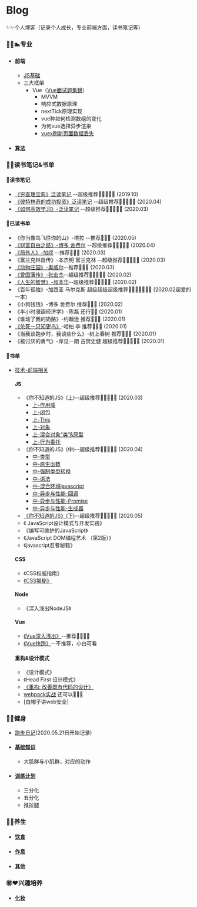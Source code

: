 # Blog
✨✨个人博客（记录个人成长，专业前端方面，读书笔记等）

### 🏃‍♀️🏊专业
  * #### 前端
     * [JS基础](https://github.com/Vstar18/FE-knowledge-JS)
     * 三大框架
         * Vue（[Vue面试题集锦](https://github.com/Vstar18/Vue-interview)）
           * MVVM
           * 响应式数据原理
           * nextTick原理实现
           * vue种如何检测数组的变化
           * 为何vue选择异步渲染
           * [vuex刷新页面数据丢失](https://github.com/Vstar18/Blog/issues/2)
  * #### [算法](https://github.com/Vstar18/FE-knowledge-algorithm)
  
### 📖📒读书笔记&书单

#### 🍓读书笔记

*  [《穷查理宝典》泛读笔记](https://github.com/Vstar18/Learn-Books/issues/1) --超级推荐🌟🌟🌟🌟🌟 (2019.10)
*  [《彼特林奇的成功投资》泛读笔记](https://github.com/Vstar18/Learn-Books/issues/38) --超级推荐🌟🌟🌟🌟🌟 (2020.04)
*  [《如何高效学习》-泛读笔记](https://github.com/Vstar18/Learn-Books/issues/41) --超级推荐🌟🌟🌟🌟🌟 (2020.03)

#### 🍒已读书单
 *  《你当像鸟飞往你的山》-塔拉 --推荐🌟🌟🌟 (2020.05)
 *  [《财富自由之路》-博多 舍费尔](https://github.com/Vstar18/Learn-Books/issues/39) --超级推荐🌟🌟🌟🌟🌟 (2020.04)
 *  [《局外人》-加缪](https://github.com/Vstar18/Learn-Books/issues/40) --推荐🌟🌟🌟 (2020.03)
 *  《富兰克林自传》-本杰明 富兰克林 --超级推荐🌟🌟🌟🌟🌟 (2020.03)
 *  [《动物庄园》-奥威尔](https://github.com/Vstar18/Learn-Books/issues/42)--推荐🌟🌟🌟 (2020.03)
 *  [《曾国藩传》-张宏杰](https://github.com/Vstar18/Learn-Books/issues/43)--超级推荐🌟🌟🌟🌟🌟 (2020.02)
 *  [《人生的智慧》-叔本华](https://github.com/Vstar18/Learn-Books/issues/44)--超级推荐🌟🌟🌟🌟🌟 (2020.02)
 *  《百年孤独》-加西亚 马尔克斯  超级超级超级推荐🌟🌟🌟🌟🌟🌟🌟 (2020.02超爱的一本)
 *  《小狗钱钱》-博多 舍费尔  推荐🌟🌟🌟 (2020.02)
 *  《半小时漫画经济学》-陈磊 还行🌟🌟 (2020.01)
 *  《谁动了我的奶酪》-约翰逊 推荐🌟🌟🌟 (2020.01)
 *  [《杀死一只知更鸟》](https://github.com/Vstar18/Learn-Books/issues/46)-哈柏 李 推荐🌟🌟🌟 (2020.01)
 *  《当我谈跑步时，我谈些什么》-树上春树 推荐🌟🌟🌟 (2020.01)
 *  《被讨厌的勇气》-岸见一朗 古贺史健 超级推荐🌟🌟🌟🌟🌟 (2020.01)

#### 🍇书单
  * [技术-前端相关](https://github.com/Vstar18/Learn-Books/issues/3)
    #### JS

      * 《你不知道的JS》(上)--超级推荐🌟🌟🌟🌟🌟 (2020.03)
         * [上-作用域](https://github.com/Vstar18/Learn-Books/issues/34)
         * [上-闭包](https://github.com/Vstar18/Learn-Books/issues/46)
         * [上-This](https://github.com/Vstar18/Learn-Books/issues/45)
         * [上-对象](https://github.com/Vstar18/Learn-Books/issues/24)
         * [上-混合对象“类”&原型](https://github.com/Vstar18/Learn-Books/issues/25)
         * [上-行为委托](https://github.com/Vstar18/Learn-Books/issues/26)
      * 《你不知道的JS》(中)--超级推荐🌟🌟🌟🌟🌟 (2020.04)
         * [中-类型](https://github.com/Vstar18/Learn-Books/issues/27)
         * [中-原生函数](https://github.com/Vstar18/Learn-Books/issues/28)
         * [中-强制类型转换](https://github.com/Vstar18/Learn-Books/issues/29)
         * [中-语法](https://github.com/Vstar18/Learn-Books/issues/31)
         * [中-混合环境javascript](https://github.com/Vstar18/Learn-Books/issues/32)
         * [中-异步与性能-回调](https://github.com/Vstar18/Learn-Books/issues/33)
         * [中-异步与性能-Promise](https://github.com/Vstar18/Learn-Books/issues/35)
         * [中-异步与性能-生成器](https://github.com/Vstar18/Learn-Books/issues/36)
      * [《你不知道的JS》(下)](https://github.com/Vstar18/Learn-Books/issues/45)--超级推荐🌟🌟🌟🌟🌟 (2020.05)
      * 《 JavaScript设计模式与开发实践》
      * 《编写可维护的JavaScript》
      * 《JavaScript DOM编程艺术 （第2版）》
      * 《javascript忍者秘籍》
    #### CSS

      * 《CSS权威指南》
      * [《CSS揭秘》](https://github.com/Vstar18/Learn-Books/issues/30)

    #### Node
      * 《深入浅出NodeJS》

    #### Vue
      * [《Vue深入浅出》](https://github.com/Vstar18/Learn-Books/issues/37)--推荐🌟🌟🌟🌟
      * [《Vue快跑》](https://github.com/Vstar18/Learn-Books/issues/18)--不推荐，小白可看
      
    #### 重构&设计模式
      * 《设计模式》
      * 《Head First 设计模式》
      * [《重构: 改善既有代码的设计》](https://github.com/Vstar18/Learn-Books/issues/20)
      * [webpack实战](https://github.com/Vstar18/Learn-Books/issues/46)  还可以🌟🌟🌟
      * [白帽子讲web安全]
      

### 🎾🏀健身
  * [跑步日记](https://github.com/Vstar18/RunTime)(2020.05.21日开始记录) 
  * #### [基础知识]()
    * 大肌群与小肌群，对应的动作
  * #### [训练计划]()
    * 三分化
    * 五分化
    * 推拉腿

### 🥣🍚养生
  * #### [饮食]()
  * #### [作息]()
  * #### [其他]()
  
### ㊙️❤️兴趣培养
  * #### [化妆]()
